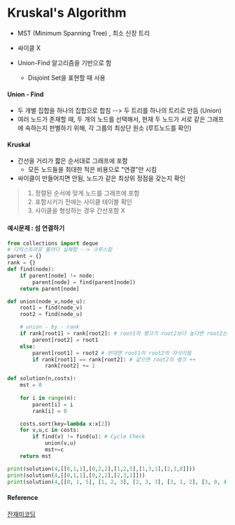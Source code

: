 # Kruskal's Algorithm

* MST (Minimum Spanning Tree) , 최소 신장 트리
* 싸이클 X 

* Union-Find 알고리즘을 기반으로 함
  * Disjoint Set을 표현할 때 사용



#### Union - Find

* 두 개별 집합을 하나의 집합으로 합침 --> 두 트리를 하나의 트리로 만듬 (Union)
* 여러 노드가 존재할 때, 두 개의 노드를 선택해서, 현재 두 노드가 서로 같은 그래프에 속하는지 판별하기 위해, 각 그룹의 최상단 원소 (루트노드를 확인)



#### Kruskal

* 간선을 거리가 짧은 순서대로 그래프에 포함
  * 모든 노드들을 최대한 적은 비용으로 "연결"만 시킴
* 싸이클이 만들어지면 안됨, 노드가 같은 최상위 정점을 갖는지 확인

> 1. 정렬된 순서에 맞게 노드를 그래프에 포함
> 2. 포함시키기 전에는 사이클 테이블 확인
> 3. 사이클을 형성하는 경우 간선포함 X



#### 예시문제 : 섬 연결하기

```python
from collections import deque
# 다익스트라로 풀려다 실패함 --> 크루스칼
parent = {}
rank = {}
def find(node):
    if parent[node] != node:
        parent[node] = find(parent[node])
    return parent[node]

def union(node_v,node_u):
    root1 = find(node_v)
    root2 = find(node_u)

    # union - by - rank
    if rank[root1] > rank[root2]: # root1의 랭크가 root2보다 높다면 root2는 root1의 자식이됨
        parent[root2] = root1
    else:
        parent[root1] = root2 # 반대면 root1이 root2의 자식이됨
        if rank[root1] == rank[root2]: # 같으면 root2의 랭크 ++
            rank[root2] += 1

def solution(n,costs):
    mst = 0
    
    for i in range(n):
        parent[i] = i
        rank[i] = 0

    costs.sort(key=lambda x:x[2])
    for v,u,c in costs:
        if find(v) != find(u): # Cycle Check
            union(v,u)
            mst+=c
    return mst

print(solution(4,[[0,1,1],[0,2,2],[1,2,5],[1,3,1],[2,3,8]]))
print(solution(4,[[0,1,1],[0,2,2],[2,3,1]]))
print(solution(4,[[0, 1, 5], [1, 2, 3], [2, 3, 3], [3, 1, 2], [3, 0, 4]]))
```





#### Reference

[잔재미코딩](https://www.fun-coding.org/Chapter20-kruskal-live.html)